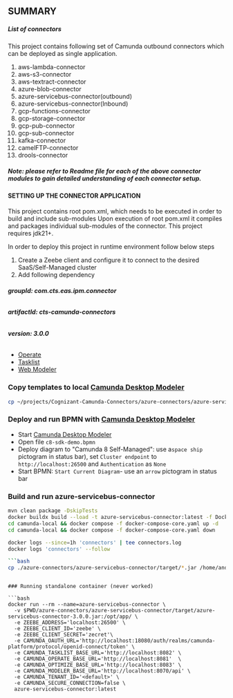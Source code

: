 ## SUMMARY


##### **List of connectors**
This project contains following set of Camunda outbound connectors which can be deployed as single application.


1) aws-lambda-connector
2) aws-s3-connector
3) aws-textract-connector
4) azure-blob-connector
5) azure-servicebus-connector(outbound)
6) azure-servicebus-connector(Inbound)
7) gcp-functions-connector
8) gcp-storage-connector
9) gcp-pub-connector
10) gcp-sub-connector	
11) kafka-connector
12) camelFTP-connector
13) drools-connector

##### **Note: please refer to Readme file for each of the above connector modules to gain detailed understanding of each connector setup.**

#### **SETTING UP THE CONNECTOR APPLICATION**
This project contains root pom.xml, which needs to be executed in order to build and include sub-modules
Upon execution of root pom.xml it compiles and packages individual sub-modules of the connector.
This project requires jdk21+.

In order to deploy this project in runtime environment follow below steps

1) Create a Zeebe client and configure it to connect to the desired SaaS/Self-Managed cluster
2) Add following dependency 
  ###### **groupId: com.cts.eas.ipm.connector**
  ###### **artifactId: cts-camunda-connectors**
  ###### **version: 3.0.0**
 

* [Operate](http://localhost:8081)
* [Tasklist](http://localhost:8082)
* [Web Modeler](http://localhost:8070)

### Copy templates to local [Camunda Desktop Modeler](https://camunda.com/download/modeler/)

```bash
cp ~/projects/Cognizant-Camunda-Connectors/azure-connectors/azure-servicebus-connector/element-template/*.json ~/.config/camunda-modeler/resources/element-templates/
```

### Deploy and run BPMN with [Camunda Desktop Modeler](https://camunda.com/download/modeler/)

- Start [Camunda Desktop Modeler](https://camunda.com/download/modeler/)
- Open file `c8-sdk-demo.bpmn`
- Deploy diagram to "Camunda 8 Self-Managed": use a`space ship` pictogram in status bar), set `Cluster endpoint` to `http://localhost:26500` and `Authentication` as `None`
- Start BPMN: `Start Current Diagram`- use an `arrow` pictogram in status bar

### Build and run azure-servicebus-connector

```bash
mvn clean package -DskipTests
docker buildx build --load -t azure-servicebus-connector:latest -f Dockerfile .
cd camunda-local && docker compose -f docker-compose-core.yaml up -d
cd camunda-local && docker compose -f docker-compose-core.yaml down

docker logs --since=1h 'connectors' | tee connectors.log
docker logs 'connectors' --follow

```bash
cp ./azure-connectors/azure-servicebus-connector/target/*.jar /home/andriy/projects/connector-template-inbound/target/
```
```

### Running standalone container (never worked)

```bash
docker run --rm --name=azure-servicebus-connector \
  -v $PWD/azure-connectors/azure-servicebus-connector/target/azure-servicebus-connector-3.0.0.jar:/opt/app/ \
  -e ZEEBE_ADDRESS='localhost:26500' \
  -e ZEEBE_CLIENT_ID='zeebe' \
  -e ZEEBE_CLIENT_SECRET='zecret'\
  -e CAMUNDA_OAUTH_URL='http://localhost:18080/auth/realms/camunda-platform/protocol/openid-connect/token' \
  -e CAMUNDA_TASKLIST_BASE_URL='http://localhost:8082' \
  -e CAMUNDA_OPERATE_BASE_URL='http://localhost:8081'  \
  -e CAMUNDA_OPTIMIZE_BASE_URL='http://localhost:8083' \
  -e CAMUNDA_MODELER_BASE_URL='http://localhost:8070/api' \
  -e CAMUNDA_TENANT_ID='<default>' \
  -e CAMUNDA_SECURE_CONNECTION=false \
  azure-servicebus-connector:latest
```  